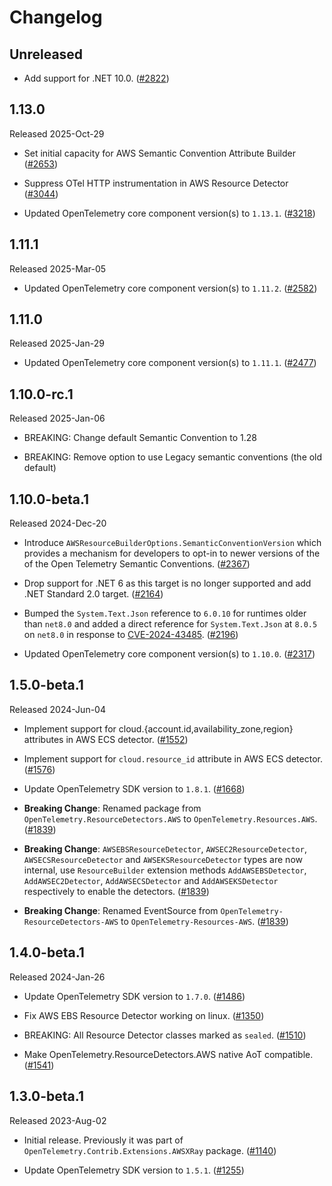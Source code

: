 # Changelog

## Unreleased

* Add support for .NET 10.0.
  ([#2822](https://github.com/open-telemetry/opentelemetry-dotnet-contrib/pull/2822))

## 1.13.0

Released 2025-Oct-29

* Set initial capacity for AWS Semantic Convention Attribute Builder
  ([#2653](https://github.com/open-telemetry/opentelemetry-dotnet-contrib/pull/2653))

* Suppress OTel HTTP instrumentation in AWS Resource Detector
  ([#3044](https://github.com/open-telemetry/opentelemetry-dotnet-contrib/pull/3044))

* Updated OpenTelemetry core component version(s) to `1.13.1`.
  ([#3218](https://github.com/open-telemetry/opentelemetry-dotnet-contrib/pull/3218))

## 1.11.1

Released 2025-Mar-05

* Updated OpenTelemetry core component version(s) to `1.11.2`.
  ([#2582](https://github.com/open-telemetry/opentelemetry-dotnet-contrib/pull/2582))

## 1.11.0

Released 2025-Jan-29

* Updated OpenTelemetry core component version(s) to `1.11.1`.
  ([#2477](https://github.com/open-telemetry/opentelemetry-dotnet-contrib/pull/2477))

## 1.10.0-rc.1

Released 2025-Jan-06

* BREAKING: Change default Semantic Convention to 1.28

* BREAKING: Remove option to use Legacy semantic conventions (the old default)

## 1.10.0-beta.1

Released 2024-Dec-20

* Introduce `AWSResourceBuilderOptions.SemanticConventionVersion` which
  provides a mechanism for developers to opt-in to newer versions of the
  of the Open Telemetry Semantic Conventions.
  ([#2367](https://github.com/open-telemetry/opentelemetry-dotnet-contrib/pull/2367))

* Drop support for .NET 6 as this target is no longer supported
  and add .NET Standard 2.0 target.
  ([#2164](https://github.com/open-telemetry/opentelemetry-dotnet-contrib/pull/2164))

* Bumped the `System.Text.Json` reference to `6.0.10` for runtimes older than
  `net8.0` and added a direct reference for `System.Text.Json` at `8.0.5` on
  `net8.0` in response to
  [CVE-2024-43485](https://msrc.microsoft.com/update-guide/vulnerability/CVE-2024-43485).
  ([#2196](https://github.com/open-telemetry/opentelemetry-dotnet-contrib/pull/2196))

* Updated OpenTelemetry core component version(s) to `1.10.0`.
  ([#2317](https://github.com/open-telemetry/opentelemetry-dotnet-contrib/pull/2317))

## 1.5.0-beta.1

Released 2024-Jun-04

* Implement support for cloud.{account.id,availability_zone,region} attributes in
  AWS ECS detector.
  ([#1552](https://github.com/open-telemetry/opentelemetry-dotnet-contrib/pull/1552))

* Implement support for `cloud.resource_id` attribute in AWS ECS detector.
  ([#1576](https://github.com/open-telemetry/opentelemetry-dotnet-contrib/pull/1576))

* Update OpenTelemetry SDK version to `1.8.1`.
  ([#1668](https://github.com/open-telemetry/opentelemetry-dotnet-contrib/pull/1668))

* **Breaking Change**: Renamed package from `OpenTelemetry.ResourceDetectors.AWS`
  to `OpenTelemetry.Resources.AWS`.
  ([#1839](https://github.com/open-telemetry/opentelemetry-dotnet-contrib/pull/1839))

* **Breaking Change**: `AWSEBSResourceDetector`, `AWSEC2ResourceDetector`,
`AWSECSResourceDetector` and `AWSEKSResourceDetector` types are now internal,
use `ResourceBuilder` extension methods `AddAWSEBSDetector`,
`AddAWSEC2Detector`, `AddAWSECSDetector`
and `AddAWSEKSDetector` respectively to enable the detectors.
  ([#1839](https://github.com/open-telemetry/opentelemetry-dotnet-contrib/pull/1839))

* **Breaking Change**: Renamed EventSource
from `OpenTelemetry-ResourceDetectors-AWS`
to `OpenTelemetry-Resources-AWS`.
  ([#1839](https://github.com/open-telemetry/opentelemetry-dotnet-contrib/pull/1839))

## 1.4.0-beta.1

Released 2024-Jan-26

* Update OpenTelemetry SDK version to `1.7.0`.
  ([#1486](https://github.com/open-telemetry/opentelemetry-dotnet-contrib/pull/1486))

* Fix AWS EBS Resource Detector working on linux.
  ([#1350](https://github.com/open-telemetry/opentelemetry-dotnet-contrib/pull/1350))

* BREAKING: All Resource Detector classes marked as `sealed`.
  ([#1510](https://github.com/open-telemetry/opentelemetry-dotnet-contrib/pull/1510))

* Make OpenTelemetry.ResourceDetectors.AWS native AoT compatible.
  ([#1541](https://github.com/open-telemetry/opentelemetry-dotnet-contrib/pull/1541))

## 1.3.0-beta.1

Released 2023-Aug-02

* Initial release. Previously it was part of `OpenTelemetry.Contrib.Extensions.AWSXRay`
  package.
  ([#1140](https://github.com/open-telemetry/opentelemetry-dotnet-contrib/pull/1140))

* Update OpenTelemetry SDK version to `1.5.1`.
  ([#1255](https://github.com/open-telemetry/opentelemetry-dotnet-contrib/pull/1255))
